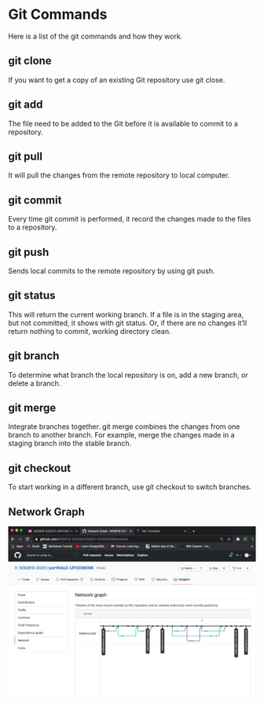 # Git Commands

Here is a list of the git commands and how they work.

## git clone

If you want to get a copy of an existing Git repository use git close.

## git add

The file need to be added to the Git before it is available to commit to a repository.

## git pull

It will pull the changes from the remote repository to local computer.

## git commit

Every time git commit is performed, it record the changes made to the files to a repository.

## git push

Sends local commits to the remote repository by using git push.

## git status

This will return the current working branch. If a file is in the staging area, but not committed, it shows with git status. Or, if there are no changes it’ll return nothing to commit, working directory clean.

## git branch

To determine what branch the local repository is on, add a new branch, or delete a branch.

## git merge

Integrate branches together. git merge combines the changes from one branch to another branch. For example, merge the changes made in a staging branch into the stable branch.

## git checkout

To start working in a different branch, use git checkout to switch branches.

## Network Graph

![Network][networkimage]

[networkimage]:images/Network.jpg
